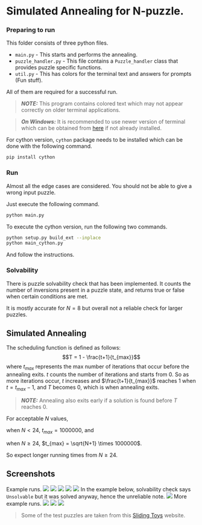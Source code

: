 # Simulated Annealing for N-puzzle.

### Preparing to run
This folder consists of three python files. 
- `main.py` - This starts and performs the annealing.
- `puzzle_handler.py` - This file contains a `Puzzle_handler` class that provides puzzle specific functions.
- `util.py` - This has colors for the terminal text and answers for prompts (Fun stuff).

All of them are required for a successful run.

> **_NOTE:_** This program contains colored text which may not appear correctly on older terminal applications.

> **_On Windows:_** It is recommended to use newer version of terminal which can be obtained from [here](https://apps.microsoft.com/detail/9n0dx20hk701?hl=en-US&gl=US) if not already installed.

For cython version, `cython` package needs to be installed which can be done with the following command.
```sh
pip install cython
```

### Run
Almost all the edge cases are considered. You should not be able to give a wrong input puzzle. 

Just execute the following command.
```sh
python main.py
```

To execute the cython version, run the following two commands.
```sh
python setup.py build_ext --inplace
python main_cython.py
```

And follow the instructions.


### Solvability
There is puzzle solvability check that has been implemented. It counts the number of inversions present in a puzzle state, and returns true or false when certain conditions are met.

It is mostly accurate for $N = 8$ but overall not a reliable check for larger puzzles.

## Simulated Annealing

The scheduling function is defined as follows:
$$T = 1 - \frac{t+1}{t_{max}}$$
where $t_{max}$ represents the max number of iterations that occur before the annealing exits. $t$ counts the number of iterations and starts from 0.
So as more iterations occur, $t$ increases and $\frac{t+1}{t_{max}}$ reaches 1 when $t = t_{max} - 1$, and $T$ becomes 0, which is when annealing exits.


> **_NOTE:_** Annealing also exits early if a solution is found before $T$ reaches 0.

For acceptable $N$ values, 

when $N < 24$, $t_{max} = 1000000$, and 

when $N \ge 24$, $t_{max} = \sqrt{N+1} \times 1000000$. 

So expect longer running times from $N \ge 24$.

## Screenshots

Example runs.
![](images/screen1.png)
![](images/screen2.png)
![](images/screen3.png)
![](images/screen4.png)
![](images/screen5.png)
In the example below, solvability check says `Unsolvable` but it was solved anyway, hence the unreliable note.
![](images/screen8.png)
More example runs.
![](images/screen6.png)
![](images/screen7.png)
![](images/screen9.png)

> Some of the test puzzles are taken from this [Sliding Toys](https://sliding.toys/) website.
